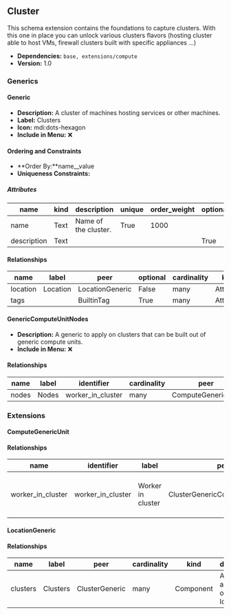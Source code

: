 ## Cluster

This schema extension contains the foundations to capture clusters. With this one in place you can unlock various clusters flavors (hosting cluster able to host VMs, firewall clusters built with specific appliances ...)

- **Dependencies:** `base, extensions/compute`
- **Version:** 1.0

### Generics

#### Generic

- **Description:** A cluster of machines hosting services or other machines.
- **Label:** Clusters
- **Icon:** mdi:dots-hexagon
- **Include in Menu:** ❌

#### Ordering and Constraints

- **Order By:**name__value
- **Uniqueness Constraints:**

##### Attributes

| name | kind | description | unique | order_weight | optional |
| ---- | ---- | ----------- | ------ | ------------ | -------- |
| name | Text | Name of the cluster\. | True | 1000 |  |
| description | Text |  |  |  | True |

#### Relationships

| name | label | peer | optional | cardinality | kind | order_weight |
| ---- | ----- | ---- | -------- | ----------- | ---- | ------------ |
| location | Location | LocationGeneric | False | many | Attribute | 1400 |
| tags |  | BuiltinTag | True | many | Attribute | 2000 |

#### GenericComputeUnitNodes

- **Description:** A generic to apply on clusters that can be built out of generic compute units.
- **Include in Menu:** ❌

#### Relationships

| name | label | identifier | cardinality | peer | kind |
| ---- | ----- | ---------- | ----------- | ---- | ---- |
| nodes | Nodes | worker\_in\_cluster | many | ComputeGenericUnit | Component |

### Extensions

#### ComputeGenericUnit

#### Relationships

| name | identifier | label | peer | cardinality | description | optional |
| ---- | ---------- | ----- | ---- | ----------- | ----------- | -------- |
| worker\_in\_cluster | worker\_in\_cluster | Worker in cluster | ClusterGenericComputeUnitNodes | one | This device is a worker node of the specified cluster\. | True |

#### LocationGeneric

#### Relationships

| name | label | peer | cardinality | kind | description | optional |
| ---- | ----- | ---- | ----------- | ---- | ----------- | -------- |
| clusters | Clusters | ClusterGeneric | many | Component | All clusters available on that location\. | True |
